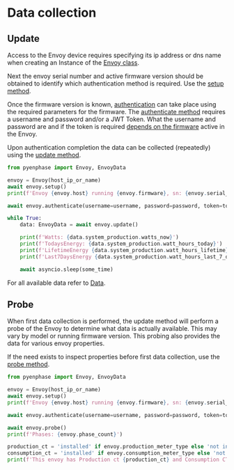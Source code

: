 # Data collection

## Update

Access to the Envoy device requires specifying its ip address or dns name when creating an Instance of the [Envoy class](#pyenphase.Envoy).

Next the envoy serial number and active firmware version should be obtained to identify which authentication method is required. Use the [setup method](#pyenphase.Envoy.setup).

Once the firmware version is known, [authentication](./usage_authentication.md#authentication) can take place using the required parameters for the firmware. The [authenticate method](#pyenphase.Envoy.authenticate) requires a username and password and/or a JWT Token. What the username and password are and if the token is required [depends on the firmware](./usage_authentication.md#authentication) active in the Envoy.

Upon authentication completion the data can be collected (repeatedly) using the [update method](#pyenphase.Envoy.update).

```python
from pyenphase import Envoy, EnvoyData

envoy = Envoy(host_ip_or_name)
await envoy.setup()
print(f'Envoy {envoy.host} running {envoy.firmware}, sn: {envoy.serial_number}')

await envoy.authenticate(username=username, password=password, token=token)

while True:
    data: EnvoyData = await envoy.update()

    print(f'Watts: {data.system_production.watts_now}')
    print(f'TodaysEnergy: {data.system_production.watt_hours_today}')
    print(f'LifetimeEnergy {data.system_production.watt_hours_lifetime}')
    print(f'Last7DaysEnergy {data.system_production.watt_hours_last_7_days}')

    await asyncio.sleep(some_time)
```

For all available data refer to [Data](./data.md).

## Probe

When first data collection is performed, the update method will perform a probe of the Envoy to determine what data is actually available. This may vary by model or running firmware version. This probing also provides the data for various envoy properties.

If the need exists to inspect properties before first data collection, use the [probe method](#pyenphase.Envoy.probe).

```python
from pyenphase import Envoy, EnvoyData

envoy = Envoy(host_ip_or_name)
await envoy.setup()
print(f'Envoy {envoy.host} running {envoy.firmware}, sn: {envoy.serial_number}')

await envoy.authenticate(username=username, password=password, token=token)

await envoy.probe()
print(f'Phases: {envoy.phase_count}')

production_ct = 'installed' if envoy.production_meter_type else 'not installed'
consumption_ct = 'installed' if envoy.consumption_meter_type else 'not installed'
print(f'This envoy has Production ct {production_ct} and Consumption CT {consumption_ct}')

```

